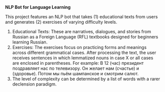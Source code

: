 **NLP Bot for Language Learning**

This project features an NLP bot that takes (1) educational texts from users and generates (2) exercises of varying difficulty levels.

1. Educational Texts: These are narratives, dialogues, and stories from Russian as a Foreign Language (RFL) textbooks designed for beginners learning Russian.
2. Exercises: The exercises focus on practicing forms and meanings across different grammatical cases. After processing the text, the user receives sentences in which lemmatized nouns in case X or all cases are enclosed in parentheses. For example: В 12 (час) президент поздравляет нас по телевизору. Он желает нам (счастье) и (здоровье). Потом мы пьём шампанское и смотрим салют.
3. The level of complexity can be determined by a list of words with a rarer declension paradigm.
